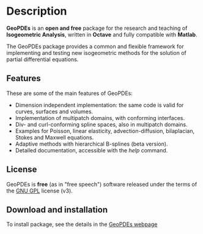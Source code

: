 # Description

**GeoPDEs** is an **open and free** package for the research and teaching of **Isogeometric Analysis**, written in **Octave** and fully compatible with **Matlab**.

The GeoPDEs package provides a common and flexible framework for implementing and testing new isogeometric methods for the solution of partial differential equations.

## Features

These are some of the main features of GeoPDEs: 

* Dimension independent implementation: the same code is valid for curves, surfaces and volumes.
* Implementation of multipatch domains, with conforming interfaces.
* Div- and curl-conforming spline spaces, also in multipatch domains.
* Examples for Poisson, linear elasticity, advection-diffusion, bilaplacian, Stokes and Maxwell equations.
* Adaptive methods with hierarchical B-splines (beta version).
* Detailed documentation, accessible with the _help_ command.

## License

GeoPDEs is **free** (as in "free speech") software released under the terms of the [GNU GPL](http://www.gnu.org/licenses/gpl-3.0-standalone.html) license (v3). 

## Download and installation

To install package, see the details in the [GeoPDEs webpage](http://rafavzqz.github.io/geopdes/)